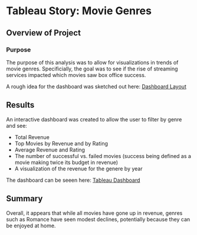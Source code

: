 # Tableau Story: Movie Genres

## Overview of Project

### Purpose
The purpose of this analysis was to allow for visualizations in trends of movie genres. Specificially, the goal was to see if the rise of streaming services impacted which movies saw box office success.

A rough idea for the dashboard was sketched out here: [Dashboard Layout](https://docs.google.com/presentation/d/1ppohUS7lz0ywqLALRNWI7Y0NSrHBQvtAunWuu660ZdE/edit#slide=id.p)

## Results
An interactive dashboard was created to allow the user to filter by genre and see:
- Total Revenue
- Top Movies by Revenue and by Rating
- Average Revenue and Rating
- The number of successful vs. failed movies (success being defined as a movie making twice its budget in revenue)
- A visualization of the revenue for the genere by year

The dashboard can be seeen here: [Tableau Dashboard](https://public.tableau.com/app/profile/bailey.van.ommeren/viz/FinalProjectDashboard_16535275197320/Dashboard1?publish=yes)

## Summary
Overall, it appears that while all movies have gone up in revenue, genres such as Romance have seen modest declines, potentially because they can be enjoyed at home. 


